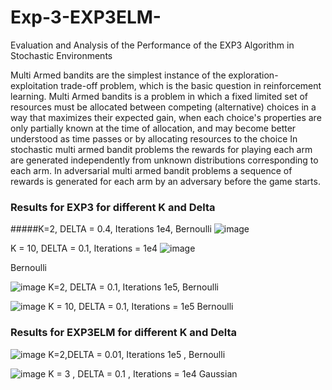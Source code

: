 # Exp-3-EXP3ELM-
Evaluation and Analysis of the Performance of the EXP3 Algorithm in Stochastic Environments

Multi Armed bandits are the simplest instance of the exploration-exploitation trade-off problem, which is the basic question in reinforcement learning.
Multi Armed bandits is a problem in which a fixed limited set of resources must be allocated between competing (alternative) choices in a way that maximizes their expected gain, when each choice's properties are only partially known at the time of allocation, and may become better understood as time passes or by allocating resources to the choice
In stochastic multi armed bandit problems the rewards for playing each arm are generated independently from unknown distributions corresponding to each arm.  In adversarial multi armed bandit problems a sequence of rewards is generated for each arm by an adversary before the game starts.

### Results for EXP3 for different K and Delta

#####K=2, DELTA = 0.4, Iterations 1e4, Bernoulli
![image](https://github.com/s-brajendra/Exp-3-EXP3ELM-/assets/80635193/b619568f-8177-40f8-a1d7-ce6ac7d87337)


K = 10, DELTA = 0.1, Iterations = 1e4
![image](https://github.com/s-brajendra/Exp-3-EXP3ELM-/assets/80635193/7119f613-9999-4896-a699-e38d2e1035d7)

Bernoulli

![image](https://github.com/s-brajendra/Exp-3-EXP3ELM-/assets/80635193/4af418ce-e955-4476-bcc6-c2a4a5363a97)
K=2, DELTA = 0.1, Iterations 1e5, Bernoulli

![image](https://github.com/s-brajendra/Exp-3-EXP3ELM-/assets/80635193/83bd0ec1-48e9-46e1-be01-b14ad45367e3)
K = 10, DELTA = 0.1, Iterations = 1e5
Bernoulli

### Results for EXP3ELM for different K and Delta

![image](https://github.com/s-brajendra/Exp-3-EXP3ELM-/assets/80635193/22453a7e-5daf-42da-b641-096ca4fd95e1)
K=2,DELTA = 0.01, Iterations 1e5 , Bernoulli


![image](https://github.com/s-brajendra/Exp-3-EXP3ELM-/assets/80635193/c60a2fff-cc64-4474-81a7-82d34c356161)
K = 3 , DELTA = 0.1 , Iterations = 1e4
Gaussian
